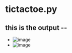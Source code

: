 # tictactoe.py

## this is the output --
- ![image](https://github.com/user-attachments/assets/b3a0aa91-2acc-4eed-a860-a5f13443fbaf)
- ![image](https://github.com/user-attachments/assets/51ce7f41-9aee-4426-8569-ebe617fbde9d)

